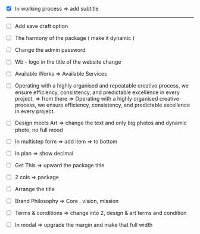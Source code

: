 - [x] In working process => add subtitle

---

- [ ] Add save draft option

- [ ] The harmony of the package ( make it dynamic )

- [ ] Change the admin password

- [ ] Wb - logo in the title of the website change

- [ ] Available Works => Available Services

- [ ] Operating with a highly organised and repeatable creative process, we ensure efficiency, consistency, and predictable excellence in every project. => from there => Operating with a highly organised creative process, we ensure efficiency, consistency, and predictable excellence in every project.

- [ ] Design meets Art => change the text and only big photos and dynamic photo, no full mood

- [ ] In multistep form => add item => to bottom

- [ ] In plan => show decimal

- [ ] Get This => upward the package title

- [ ] 2 cols => package

- [ ] Arrange the title

- [ ] Brand Philosophy => Core , vision, mission

- [ ] Terms & conditions => change into 2, design & art terms and condition

- [ ] In modal => upgrade the margin and make that full width
